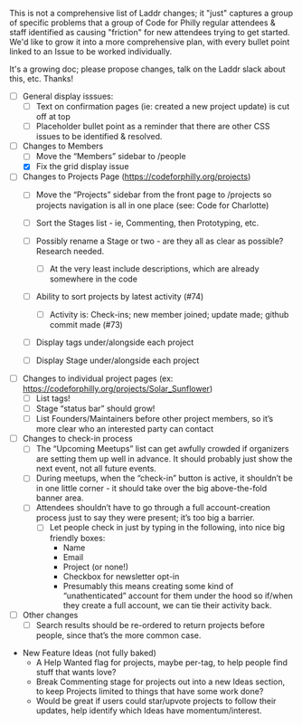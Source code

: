

This is not a comprehensive list of Laddr changes; it "just" captures a group of specific problems that a group of Code for Philly regular attendees & staff identified as causing "friction" for new attendees trying to get started.
We'd like to grow it into a more comprehensive plan, with every bullet point linked to an Issue to be worked individually.

It's a growing doc; please propose changes, talk on the Laddr slack about this, etc. Thanks!


- [ ] General display isssues:
    - [ ] Text on confirmation pages (ie: created a new project update) is cut off at top
    - [ ] Placeholder bullet point as a reminder that there are other CSS issues to be identified & resolved.

- [ ] Changes to Members
    - [ ] Move the “Members” sidebar to /people
    - [x] Fix the grid display issue
     
- [ ] Changes to Projects Page (https://codeforphilly.org/projects)
     - [ ] Move the “Projects” sidebar from the front page to /projects so projects navigation is all in one place (see: Code for Charlotte)
     - [ ] Sort the Stages list - ie, Commenting, then Prototyping, etc.
     - [ ] Possibly rename a Stage or two - are they all as clear as possible? Research needed.
          - [ ] At the very least include descriptions, which are already somewhere in the code
     - [ ] Ability to sort projects by latest activity (#74)
          - [ ] Activity is: Check-ins; new member joined; update made; github commit made (#73)
     - [ ] Display tags under/alongside each project
     - [ ] Display Stage under/alongside each project


- [ ] Changes to individual project pages (ex: https://codeforphilly.org/projects/Solar_Sunflower)
     - [ ] List tags!
     - [ ] Stage “status bar” should grow!
     - [ ] List Founders/Maintainers before other project members, so it’s more clear who an interested party can contact

- [ ] Changes to check-in process
     - [ ] The “Upcoming Meetups” list can get awfully crowded if organizers are setting them up well in advance. It should probably just show the next event, not all future events.
     - [ ] During meetups, when the “check-in” button is active, it shouldn’t be in one little corner - it should take over the big above-the-fold banner area.
     - [ ] Attendees shouldn’t have to go through a full account-creation process just to say they were present; it’s too big a barrier.
          - [ ] Let people check in just by typing in the following, into nice big friendly boxes:
               * Name
               * Email
               * Project (or none!)
               * Checkbox for newsletter opt-in
            * Presumably this means creating some kind of “unathenticated” account for them under the hood so if/when they create a full account, we can tie their activity back.

- [ ] Other changes
     - [ ] Search results should be re-ordered to return projects before people, since that’s the more common case.

* New Feature Ideas (not fully baked)
     * A Help Wanted flag for projects, maybe per-tag, to help people find stuff that wants love?
     * Break Commenting stage for projects out into a new Ideas section, to keep Projects limited to things that have some work done?
     * Would be great if users could star/upvote projects to follow their updates, help identify which Ideas have momentum/interest.
